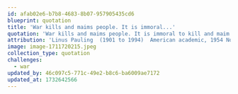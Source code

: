 ```yaml
---
id: afab02e6-b7b8-4683-8b07-957905435cd6
blueprint: quotation
title: 'War kills and maims people. It is immoral...'
quotation: 'War kills and maims people. It is immoral to kill and maim people. War is immoral.'
attribution: 'Linus Pauling  (1901 to 1994)  American academic, 1954 Nobel laureate in chemistry, 1962 Nobel peace laureate.'
image: image-1711720215.jpeg
collection_type: quotation
challenges:
  - war
updated_by: 46c097c5-771c-49e2-b8c6-ba6009ae7172
updated_at: 1732642566
---
```

